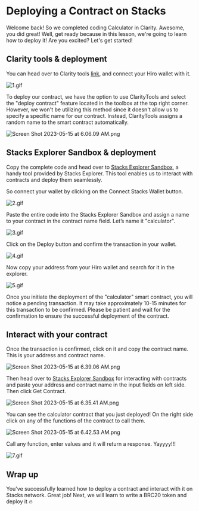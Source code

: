 # Deploying a Contract on Stacks

Welcome back!  So we completed coding Calculator in Clarity. Awesome, you did great! Well, get ready because in this lesson, we're going to learn how to deploy it! Are you excited? Let's get started!

## Clarity tools & deployment

You can head over to Clarity tools [link](https://clarity.tools/code/hello), and connect your Hiro wallet with it.

![1.gif](https://github.com/0xmetaschool/Learning-Projects/raw/main/Code%20a%20BRC-20%20token%20in%20Clarity%20on%20Stacks%20Blockchain%20I%20Metaschool/2.%20Unleash%20the%20Power%20of%20Clarity%20Programming%20Language/Deploying%20a%20Contract%20on%20Stacks%207b9f44b94e704a00bdd910f54aafad0c/Screen_Shot_2023-05-15_at_6.06.09_AM.png)

To deploy our contract, we have the option to use ClarityTools and select the "deploy contract" feature located in the toolbox at the top right corner. However, we won't be utilizing this method since it doesn't allow us to specify a specific name for our contract. Instead, ClarityTools assigns a random name to the smart contract automatically.

![Screen Shot 2023-05-15 at 6.06.09 AM.png](https://github.com/0xmetaschool/Learning-Projects/raw/main/Code%20a%20BRC-20%20token%20in%20Clarity%20on%20Stacks%20Blockchain%20I%20Metaschool/2.%20Unleash%20the%20Power%20of%20Clarity%20Programming%20Language/Deploying%20a%20Contract%20on%20Stacks%207b9f44b94e704a00bdd910f54aafad0c/Screen_Shot_2023-05-15_at_6.06.09_AM.png)

## Stacks Explorer Sandbox & deployment

Copy the complete code and head over to [Stacks Explorer Sandbox](https://explorer.stacks.co/sandbox/deploy?chain=testnet), a handy tool provided by Stacks Explorer. This tool enables us to interact with contracts and deploy them seamlessly.

So connect your wallet by clicking on the Connect Stacks Wallet button.

![2.gif](https://github.com/0xmetaschool/Learning-Projects/raw/main/Code%20a%20BRC-20%20token%20in%20Clarity%20on%20Stacks%20Blockchain%20I%20Metaschool/2.%20Unleash%20the%20Power%20of%20Clarity%20Programming%20Language/Deploying%20a%20Contract%20on%20Stacks%207b9f44b94e704a00bdd910f54aafad0c/2.gif)

Paste the entire code into the Stacks Explorer Sandbox and assign a name to your contract in the contract name field. Let’s name it "calculator".

![3.gif](https://github.com/0xmetaschool/Learning-Projects/raw/main/Code%20a%20BRC-20%20token%20in%20Clarity%20on%20Stacks%20Blockchain%20I%20Metaschool/2.%20Unleash%20the%20Power%20of%20Clarity%20Programming%20Language/Deploying%20a%20Contract%20on%20Stacks%207b9f44b94e704a00bdd910f54aafad0c/3.gif)

Click on the Deploy button and confirm the transaction in your wallet.

![4.gif](https://github.com/0xmetaschool/Learning-Projects/raw/main/Code%20a%20BRC-20%20token%20in%20Clarity%20on%20Stacks%20Blockchain%20I%20Metaschool/2.%20Unleash%20the%20Power%20of%20Clarity%20Programming%20Language/Deploying%20a%20Contract%20on%20Stacks%207b9f44b94e704a00bdd910f54aafad0c/4.gif)

Now copy your address from your Hiro wallet and search for it in the explorer.

![5.gif](https://github.com/0xmetaschool/Learning-Projects/raw/main/Code%20a%20BRC-20%20token%20in%20Clarity%20on%20Stacks%20Blockchain%20I%20Metaschool/2.%20Unleash%20the%20Power%20of%20Clarity%20Programming%20Language/Deploying%20a%20Contract%20on%20Stacks%207b9f44b94e704a00bdd910f54aafad0c/5.gif)

Once you initiate the deployment of the "calculator" smart contract, you will notice a pending transaction. It may take approximately 10-15 minutes for this transaction to be confirmed. Please be patient and wait for the confirmation to ensure the successful deployment of the contract.

## Interact with your contract

Once the transaction is confirmed, click on it and copy the contract name. This is your address and contract name.

![Screen Shot 2023-05-15 at 6.39.06 AM.png](https://github.com/0xmetaschool/Learning-Projects/raw/main/Code%20a%20BRC-20%20token%20in%20Clarity%20on%20Stacks%20Blockchain%20I%20Metaschool/2.%20Unleash%20the%20Power%20of%20Clarity%20Programming%20Language/Deploying%20a%20Contract%20on%20Stacks%207b9f44b94e704a00bdd910f54aafad0c/Screen_Shot_2023-05-15_at_6.39.06_AM.png)

Then head over to [Stacks Explorer Sandbox](https://explorer.stacks.co/sandbox/contract-call?chain=testnet) for interacting with contracts and paste your address and contract name in the input fields on left side. Then click Get Contract.

![Screen Shot 2023-05-15 at 6.35.41 AM.png](https://github.com/0xmetaschool/Learning-Projects/raw/main/Code%20a%20BRC-20%20token%20in%20Clarity%20on%20Stacks%20Blockchain%20I%20Metaschool/2.%20Unleash%20the%20Power%20of%20Clarity%20Programming%20Language/Deploying%20a%20Contract%20on%20Stacks%207b9f44b94e704a00bdd910f54aafad0c/Screen_Shot_2023-05-15_at_6.35.41_AM.png)

You can see the calculator contract that you just deployed! On the right side click on any of the functions of the contract to call them.

![Screen Shot 2023-05-15 at 6.42.53 AM.png](https://github.com/0xmetaschool/Learning-Projects/raw/main/Code%20a%20BRC-20%20token%20in%20Clarity%20on%20Stacks%20Blockchain%20I%20Metaschool/2.%20Unleash%20the%20Power%20of%20Clarity%20Programming%20Language/Deploying%20a%20Contract%20on%20Stacks%207b9f44b94e704a00bdd910f54aafad0c/Screen_Shot_2023-05-15_at_6.42.53_AM.png)

Call any function, enter values and it will return a response. Yayyyy!!!

![7.gif](https://github.com/0xmetaschool/Learning-Projects/raw/main/Code%20a%20BRC-20%20token%20in%20Clarity%20on%20Stacks%20Blockchain%20I%20Metaschool/2.%20Unleash%20the%20Power%20of%20Clarity%20Programming%20Language/Deploying%20a%20Contract%20on%20Stacks%207b9f44b94e704a00bdd910f54aafad0c/7.gif)

## Wrap up

You've successfully learned how to deploy a contract and interact with it on Stacks network. Great job! Next, we will learn to write a BRC20 token and deploy it 🔥